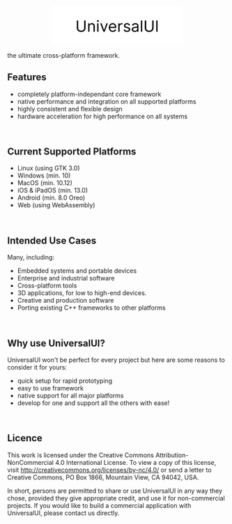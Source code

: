 <p align="center">
  <img src="Media/UUI-Logo-Wide.png" width="300" title="uUI Logo">
</p>

the ultimate cross-platform framework.

<h2>Features</h2>

- completely platform-independant core framework
- native performance and integration on all supported platforms
- highly consistent and flexible design
- hardware acceleration for high performance on all systems

<br>

<h2>Current Supported Platforms</h2>

- Linux (using GTK 3.0)
- Windows (min. 10)
- MacOS (min. 10.12)
- iOS & iPadOS (min. 13.0)
- Android (min. 8.0 Oreo)
- Web (using WebAssembly)

<br>

<h2>Intended Use Cases</h2>

Many, including:

- Embedded systems and portable devices
- Enterprise and industrial software
- Cross-platform tools
- 3D applications, for low to high-end devices.
- Creative and production software
- Porting existing C++ frameworks to other platforms

<br>

<h2>Why use UniversalUI?</h2>

UniversalUI won't be perfect for every project but here are some reasons to consider it for yours:

- quick setup for rapid prototyping
- easy to use framework
- native support for all major platforms
- develop for one and support all the others with ease!

<br>

<h2>Licence</h2>

This work is licensed under the Creative Commons Attribution-NonCommercial 4.0 International License. To view a copy of this license, visit http://creativecommons.org/licenses/by-nc/4.0/ or send a letter to Creative Commons, PO Box 1866, Mountain View, CA 94042, USA.

In short, persons are permitted to share or use UniversalUI in any way they chose, provided they give appropriate credit, and use it for non-commercial projects. If you would like to build a commercial application with UniversalUI, please contact us directly.
